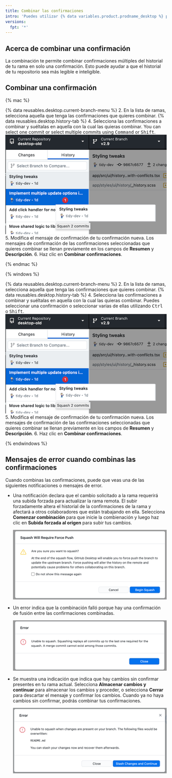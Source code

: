 ```yaml
---
title: Combinar las confirmaciones
intro: 'Puedes utilizar {% data variables.product.prodname_desktop %} para combinar las confirmaciones en el historial de tu rama.'
versions:
  fpt: '*'
---
```


## Acerca de combinar una confirmación

La combinación te permite combinar confirmaciones múltiples del historial de tu rama en solo una confirmación. Esto puede ayudar a que el historial de tu repositorio sea más legible e inteligible.

## Combinar una confirmación

{% mac %}

{% data reusables.desktop.current-branch-menu %}
2. En la lista de ramas, selecciona aquella que tenga las confirmaciones que quieres combinar.
{% data reusables.desktop.history-tab %}
4. Selecciona las confirmaciones a combinar y suéltalas en aquella con la cual las quieras combinar. You can select one commit or select multiple commits using <kbd>Command</kbd> or <kbd>Shift</kbd>. ![función de combinar arrastrando y soltando](/assets/images/help/desktop/squash-drag-and-drop.png)
5. Modifica el mensaje de confirmación de tu confirmación nueva. Los mensajes de confirmación de las confirmaciones seleccionadas que quieres combinar se llenan previamente en los campos de **Resumen** y **Descripción**.
6. Haz clic en **Combinar confirmaciones**.

{% endmac %}

{% windows %}

{% data reusables.desktop.current-branch-menu %}
2. En la lista de ramas, selecciona aquella que tenga las confirmaciones que quieres combinar.
{% data reusables.desktop.history-tab %}
4. Selecciona las confirmaciones a combinar y suéltalas en aquella con la cual las quieras combinar. Puedes seleccionar una confirmación o seleccionar varias de ellas utilizando <kbd>Ctrl</kbd> o <kbd>Shift</kbd>. ![función de combinar arrastrando y soltando](/assets/images/help/desktop/squash-drag-and-drop.png)
5. Modifica el mensaje de confirmación de tu confirmación nueva. Los mensajes de confirmación de las confirmaciones seleccionadas que quieres combinar se llenan previamente en los campos de **Resumen** y **Descripción**.
6. Haz clic en **Combinar confirmaciones**.

{% endwindows %}

## Mensajes de error cuando combinas las confirmaciones

Cuando combinas las confirmaciones, puede que veas una de las siguientes notificaciones o mensajes de error.

* Una notificación declara que el cambio solicitado a la rama requerirá una subida forzada para actualizar la rama remota. El subir forzadamente altera el historial de la confirmaciones de la rama y afectará a otros colaboradores que están trabajando en ella.  Selecciona **Comenzar combinación** para que inicie la combienación y luego haz clic en **Subida forzada al origen** para subir tus cambios.

  ![diálogo de subida forzada de la combinación](/assets/images/help/desktop/squash-force-push.png)

* Un error indica que la combinación falló porque hay una confirmación de fusión entre las confirmaciones combinadas.

  ![diálogo de confirmación de fusión para reordenamiento](/assets/images/help/desktop/squash-merge-commit-dialog.png)

* Se muestra una indicación que indica que hay cambios sin confirmar presentes en tu rama actual. Selecciona **Almacenar cambios y continuar** para almacenar los cambios y proceder, o selecciona **Cerrar** para descartar el mensaje y confirmar los cambios. Cuando ya no haya cambios sin confirmar, podrás combinar tus confirmaciones.

  ![diálogo de acumulación de combinaciones](/assets/images/help/desktop/squash-stash-dialog.png)
